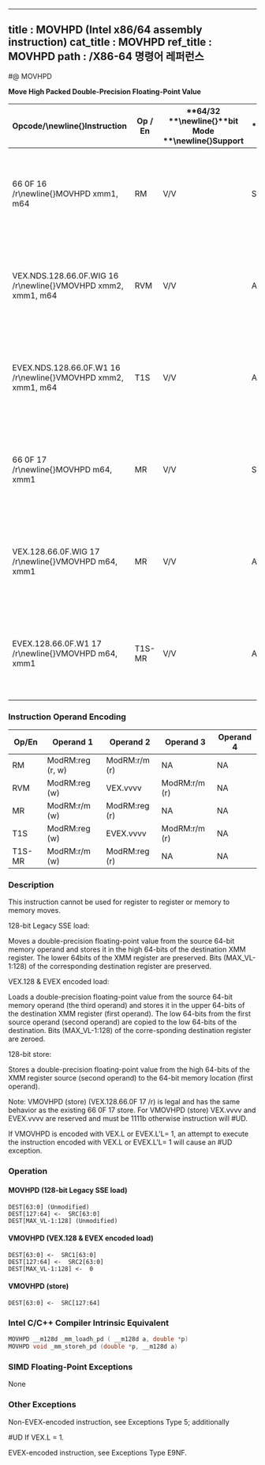 ----------------------------
title : MOVHPD (Intel x86/64 assembly instruction)
cat_title : MOVHPD
ref_title : MOVHPD
path : /X86-64 명령어 레퍼런스
----------------------------
#@ MOVHPD

**Move High Packed Double-Precision Floating-Point Value**

|**Opcode/**\newline{}**Instruction**|**Op / En**|**64/32 **\newline{}**bit Mode **\newline{}**Support**|**CPUID **\newline{}**Feature **\newline{}**Flag**|**Description**|
|------------------------------------|-----------|------------------------------------------------------|--------------------------------------------------|---------------|
|66 0F 16 /r\newline{}MOVHPD xmm1, m64|RM|V/V|SSE2|Move double-precision floating-point value from m64 to high quadword of xmm1.|
|VEX.NDS.128.66.0F.WIG 16 /r\newline{}VMOVHPD xmm2, xmm1, m64|RVM|V/V|AVX|Merge double-precision floating-point value from m64 and the low quadword of xmm1.|
|EVEX.NDS.128.66.0F.W1 16 /r\newline{}VMOVHPD xmm2, xmm1, m64|T1S|V/V|AVX512F|Merge double-precision floating-point value from m64 and the low quadword of xmm1.|
|66 0F 17 /r\newline{}MOVHPD m64, xmm1|MR|V/V|SSE2|Move double-precision floating-point value from high quadword of xmm1 to m64.|
|VEX.128.66.0F.WIG 17 /r\newline{}VMOVHPD m64, xmm1|MR|V/V|AVX|Move double-precision floating-point value from high quadword of xmm1 to m64.|
|EVEX.128.66.0F.W1 17 /r\newline{}VMOVHPD m64, xmm1|T1S-MR|V/V|AVX512F|Move double-precision floating-point value from high quadword of xmm1 to m64.|
### Instruction Operand Encoding


|Op/En|Operand 1|Operand 2|Operand 3|Operand 4|
|-----|---------|---------|---------|---------|
|RM|ModRM:reg (r, w)|ModRM:r/m (r)|NA|NA|
|RVM|ModRM:reg (w)|VEX.vvvv|ModRM:r/m (r)|NA|
|MR|ModRM:r/m (w)|ModRM:reg (r)|NA|NA|
|T1S|ModRM:reg (w)|EVEX.vvvv|ModRM:r/m (r)|NA|
|T1S-MR|ModRM:r/m (w)|ModRM:reg (r)|NA|NA|
### Description


This instruction cannot be used for register to register or memory to memory moves.

128-bit Legacy SSE load:

Moves a double-precision floating-point value from the source 64-bit memory operand and stores it in the high 64-bits of the destination XMM register. The lower 64bits of the XMM register are preserved. Bits (MAX_VL-1:128) of the corresponding destination register are preserved.

VEX.128 & EVEX encoded load:

Loads a double-precision floating-point value from the source 64-bit memory operand (the third operand) and stores it in the upper 64-bits of the destination XMM register (first operand). The low 64-bits from the first source operand (second operand) are copied to the low 64-bits of the destination. Bits (MAX_VL-1:128) of the corre-sponding destination register are zeroed.

128-bit store:

Stores a double-precision floating-point value from the high 64-bits of the XMM register source (second operand) to the 64-bit memory location (first operand).

Note: VMOVHPD (store) (VEX.128.66.0F 17 /r) is legal and has the same behavior as the existing 66 0F 17 store. For VMOVHPD (store) VEX.vvvv and EVEX.vvvv are reserved and must be 1111b otherwise instruction will #UD.

If VMOVHPD is encoded with VEX.L or EVEX.L'L= 1, an attempt to execute the instruction encoded with VEX.L or EVEX.L'L= 1 will cause an #UD exception.


### Operation
#### MOVHPD (128-bit Legacy SSE load)
```info-verb
DEST[63:0] (Unmodified)
DEST[127:64] <-  SRC[63:0]
DEST[MAX_VL-1:128] (Unmodified)
```
#### VMOVHPD (VEX.128 & EVEX encoded load)
```info-verb
DEST[63:0] <-  SRC1[63:0]
DEST[127:64] <-  SRC2[63:0]
DEST[MAX_VL-1:128] <-  0
```
#### VMOVHPD (store)
```info-verb
DEST[63:0] <-  SRC[127:64]
```

### Intel C/C++ Compiler Intrinsic Equivalent

```cpp
MOVHPD __m128d _mm_loadh_pd ( __m128d a, double *p)
MOVHPD void _mm_storeh_pd (double *p, __m128d a)
```
### SIMD Floating-Point Exceptions


None

### Other Exceptions


Non-EVEX-encoded instruction, see Exceptions Type 5; additionally

#UD If VEX.L = 1.

EVEX-encoded instruction, see Exceptions Type E9NF.

